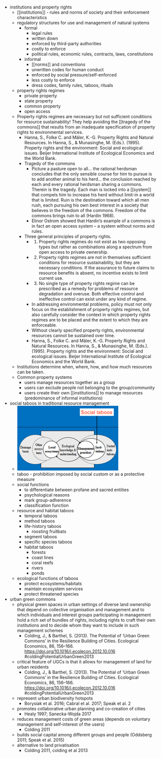 - institutions and property rights
	- [[institutions]] - rules and norms of society and their enforcement characteristics
	- regulatory structures for use and management of natural systems
		- formal
			- legal rules
			- written down
			- enforced by third-party authorities
			- costly to enforce
			- political rules, economic rules, contracts, laws, constitutions
		- informal
			- [[norms]] and conventions
			- unwritten codes for human conduct
			- enforced by social pressure/self-enforced
			- less costly to enforce
			- dress codes, family rules, taboos, rituals
	- property rights regimes
		- private property
		- state property
		- common property
		- open access
	- Property rights regimes are necessary but not
	  sufficient conditions for resource sustainability!
	  They help avoiding the [[tragedy of the 
	  commons]] that results from an inadequate specification of property rights to environmental services.
		- Hanna, S., Folke C. and Mäler, K.-G. Property Rights and Natural Resources. In Hanna, S., & Munasinghe, M. (Eds.). (1995). Property rights and the environment: Social and ecological issues. Beijer International Institute of Ecological Economics and the World Bank.
		- Tragedy of the commons
			- Picture a pasture open to all... the rational herdsman concludes that the only sensible course for him to pursue is to add another animal to his herd... the conclusion reached by each and every rational herdsman sharing a commons. Therein is the tragedy. Each man is locked into a [[system]] that compels him to increase his herd without limit-in a world that is limited. Ruin is the destination toward which all men rush, each pursuing his own best interest in a society that believes in the freedom of the commons. Freedom of the commons brings ruin to all (Hardin 1968).
			- Elinor Ostrom showed that Hardin’s example of a commons is in fact an open access system – a system without norms and rules.
		- Three general principles of property rights.
			- 1. Property rights regimes do not exist as two opposing types but rather as combinations along a spectrum from open access to private ownership.
			- 2. Property rights regimes are not in themselves sufficient conditions for resource sustainability, but they are necessary conditions. If the assurance to future claims to resource benefits is absent, no incentive exists to limit current use.
			- 3. No single type of property rights regime can be prescribed as a remedy for problems of resource degradation and overuse. Both effective control and ineffective control can exist under any kind of regime.
			- In addressing environmental problems, policy must not only focus on the establishment of property rights regimes, but also carefully consider the context in which property rights regimes are to be placed and the extent to which they are
			  enforceable.
			- Without clearly specified property rights, environmental resources cannot be sustained over time.
			- Hanna, S., Folke C. and Mäler, K.-G. Property Rights and Natural Resources. In Hanna, S., & Munasinghe, M. (Eds.). (1995). Property rights and the environment: Social and ecological issues. Beijer International Institute of Ecological Economics and the World Bank.
	- Institutions determine when, where, how, and how much resources can be taken.
	- Common property systems
		- users manage resources together as a group
		- users can exclude people not belonging to the group/community
		- users create their own [[institutions]] to manage resources (predominance of informal institutions)
- social taboos in traditional resource management
	- ![image.png](../assets/image_1640014684826_0.png)
	- taboo - prohibition imposed by social custom or as a protective measure
	- social functions
		- to differentiate between profane and sacred entities
		- psychological reasons
		- mark group-adherence
		- classification function
	- resource and habitat taboos
		- temporal taboos
		- method taboos
		- life-history taboos
			- roosting fruitbats
		- segment taboos
		- specific species taboos
		- habitat taboos
			- forests
			- coast lines
			- coral reefs
			- rivers
			- ponds
	- ecological functions of taboos
		- protect ecosystems/habitats
		- maintain ecosystem services
		- protect threatened species
- urban green commons
	- physical green spaces in urban settings of diverse land ownership that depend on collective organisation and management and to which individuals and interest groups participating in management hold a rich set of bundles of rights, including rights to craft their own institutions and to
	  decide whom they want to include in such management schemes
		- Colding, J., & Barthel, S. (2013). The Potential of ‘Urban Green Commons’ in the Resilience Building of Cities. Ecological Economics, 86, 156–166. https://doi.org/10.1016/j.ecolecon.2012.10.016 #coldingPotentialUrbanGreen2013
	- critical feature of UGCs is that it allows for management of land for urban residents
		- Colding, J., & Barthel, S. (2013). The Potential of ‘Urban Green Commons’ in the Resilience Building of Cities. Ecological Economics, 86, 156–166. https://doi.org/10.1016/j.ecolecon.2012.10.016 #coldingPotentialUrbanGreen2013
	- represent urban biodiversity hotspots
		- Borysiak et al. 2016; Cabral et al. 2017; Speak et al. 2
	- promotes collaborative urban planning and co-creation of cities
		- Healy 1997; Sanecka-Wojda 2017
	- reduces management costs of green areas (depends on voluntary management and self-interest of the users)
		- Colding 2011
	- builds social capital among different groups and people (Oddsberg 2011; Speak et al. 2015)
	- alternative to land privatisation
		- Colding 2011, colding et al 2013